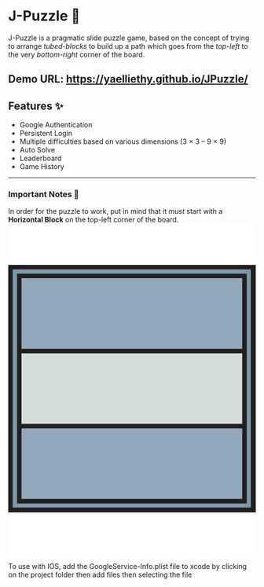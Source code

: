 # J-Puzzle 🧩

J-Puzzle is a pragmatic slide puzzle game, based on the concept of trying to arrange *tubed-blocks* to build up a path which goes from the *top-left* to the very *bottom-right* corner of the board.

Demo URL: https://yaelliethy.github.io/JPuzzle/
---

## Features :sparkles:

- Google Authentication
- Persistent Login
- Multiple difficulties based on various dimensions (3 × 3 – 9 × 9)
- Auto Solve
- Leaderboard
- Game History

---

### Important Notes :pushpin:

In order for the puzzle to work, put in mind that it *must* start with a **Horizontal Block** on the top-left corner of the board.
![Picture of the Horizontal Block](https://raw.githubusercontent.com/yaelliethy/JPuzzle/master/assets/images/Horizontal-Block.png)

To use with IOS, add the GoogleService-Info.plist file to xcode by clicking on the project folder then add files then selecting the file



